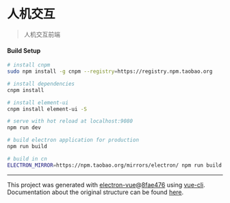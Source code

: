 # 人机交互

> 人机交互前端

#### Build Setup

``` bash
# install cnpm
sudo npm install -g cnpm --registry=https://registry.npm.taobao.org

# install dependencies
cnpm install

# install element-ui
cnpm install element-ui -S

# serve with hot reload at localhost:9080
npm run dev

# build electron application for production
npm run build

# build in cn
ELECTRON_MIRROR=https://npm.taobao.org/mirrors/electron/ npm run build

```

---

This project was generated with [electron-vue](https://github.com/SimulatedGREG/electron-vue)@[8fae476](https://github.com/SimulatedGREG/electron-vue/tree/8fae4763e9d225d3691b627e83b9e09b56f6c935) using [vue-cli](https://github.com/vuejs/vue-cli). Documentation about the original structure can be found [here](https://simulatedgreg.gitbooks.io/electron-vue/content/index.html).
